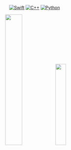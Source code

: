 <div align = center>
  
[![Swift](https://img.shields.io/badge/Swift-F05138?logo=swift&logoColor=white&style=for-the-badge)](https://developer.apple.com/swift/)
[![C++](https://img.shields.io/badge/C++-00599C?logo=c%2B%2B&logoColor=white&style=for-the-badge)](https://en.cppreference.com/w/)
[![Python](https://img.shields.io/badge/Python-3776AB?logo=python&logoColor=white&style=for-the-badge)](https://python.org/)

[<img width=33% src="https://github-readme-stats.vercel.app/api?username=Coop8&theme=nord">](https://github.com/Coop8)
[<img width=26% src="https://github-readme-stats.vercel.app/api/top-langs/?username=Coop8&layout=compact&langs_count=10&theme=nord">](https://github.com/Coop8)
